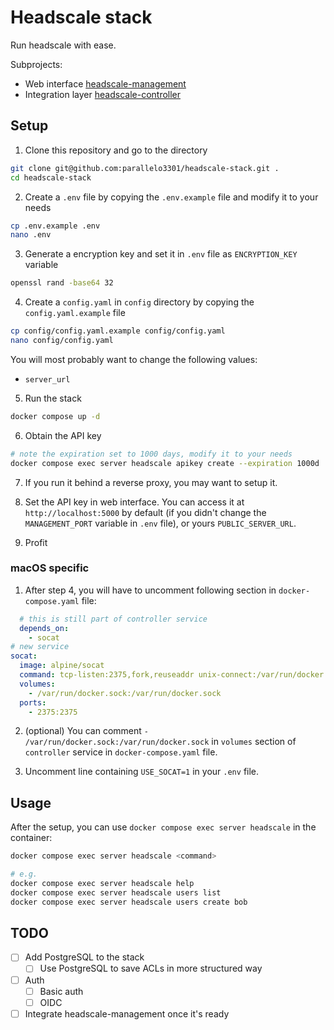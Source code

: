 # Headscale stack

Run headscale with ease.

Subprojects:

- Web interface
  [headscale-management](https://github.com/parallelo3301/headscale-management)
- Integration layer
  [headscale-controller](https://github.com/parallelo3301/headscale-controller)

## Setup

1. Clone this repository and go to the directory

```bash
git clone git@github.com:parallelo3301/headscale-stack.git .
cd headscale-stack
```

2. Create a `.env` file by copying the `.env.example` file and modify it to your
   needs

```bash
cp .env.example .env
nano .env
```

3. Generate a encryption key and set it in `.env` file as `ENCRYPTION_KEY`
   variable

```bash
openssl rand -base64 32
```

4. Create a `config.yaml` in `config` directory by copying the
   `config.yaml.example` file

```bash
cp config/config.yaml.example config/config.yaml
nano config/config.yaml
```

You will most probably want to change the following values:

- `server_url`

5. Run the stack

```bash
docker compose up -d
```

6. Obtain the API key

```bash
# note the expiration set to 1000 days, modify it to your needs
docker compose exec server headscale apikey create --expiration 1000d
```

7. If you run it behind a reverse proxy, you may want to setup it.

8. Set the API key in web interface. You can access it at
   `http://localhost:5000` by default (if you didn't change the
   `MANAGEMENT_PORT` variable in `.env` file), or yours `PUBLIC_SERVER_URL`.

9. Profit

### macOS specific

1. After step 4, you will have to uncomment following section in
   `docker-compose.yaml` file:

```yaml
  # this is still part of controller service
  depends_on:
    - socat
# new service
socat:
  image: alpine/socat
  command: tcp-listen:2375,fork,reuseaddr unix-connect:/var/run/docker.sock
  volumes:
    - /var/run/docker.sock:/var/run/docker.sock
  ports:
    - 2375:2375
```

2. (optional) You can comment `- /var/run/docker.sock:/var/run/docker.sock` in
   `volumes` section of `controller` service in `docker-compose.yaml` file.

3. Uncomment line containing `USE_SOCAT=1` in your `.env` file.

## Usage

After the setup, you can use `docker compose exec server headscale` in the
container:

```bash
docker compose exec server headscale <command>

# e.g.
docker compose exec server headscale help
docker compose exec server headscale users list 
docker compose exec server headscale users create bob
```

## TODO

- [ ] Add PostgreSQL to the stack
  - [ ] Use PostgreSQL to save ACLs in more structured way
- [ ] Auth
  - [ ] Basic auth
  - [ ] OIDC
- [ ] Integrate headscale-management once it's ready
